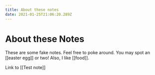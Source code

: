 ```yaml
---
title: About these notes
date: 2021-01-25T21:06:20.289Z
---
```

# About these Notes

These are some fake notes. Feel free to poke around. You may spot an \[[easter egg]]  or two! Also, I like \[[food]].

Link to \[[Test note]]
